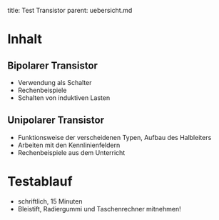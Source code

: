 title: Test Transistor
parent: uebersicht.md

# Inhalt
## Bipolarer Transistor
* Verwendung als Schalter
* Rechenbeispiele
* Schalten von induktiven Lasten
## Unipolarer Transistor
* Funktionsweise der verscheidenen Typen, Aufbau des Halbleiters
* Arbeiten mit den Kennlinienfeldern
* Rechenbeispiele aus dem Unterricht
# Testablauf
* schriftlich, 15 Minuten
* Bleistift, Radiergummi und Taschenrechner mitnehmen!
